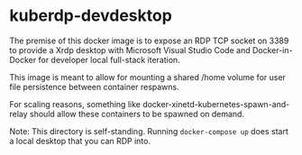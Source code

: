 # kuberdp-devdesktop

The premise of this docker image is to expose an RDP TCP socket on 3389 to
provide a Xrdp desktop with Microsoft Visual Studio Code and Docker-in-Docker
for developer local full-stack iteration.

This image is meant to allow for mounting a shared /home volume for user file
persistence between container respawns.

For scaling reasons, something like docker-xinetd-kubernetes-spawn-and-relay
should allow these containers to be spawned on demand.

Note: This directory is self-standing. Running `docker-compose up` does start
a local desktop that you can RDP into.

